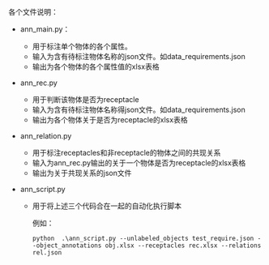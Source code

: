 

各个文件说明：

- ann_main.py：

  - 用于标注单个物体的各个属性。
  - 输入为含有待标注物体名称的json文件。如data_requirements.json
  - 输出为各个物体的各个属性值的xlsx表格

- ann_rec.py

  - 用于判断该物体是否为receptacle
  - 输入为含有待标注物体名称得json文件。如data_requirements.json
  - 输出为各个物体关于是否为receptacle的xlsx表格

- ann_relation.py

  - 用于标注receptacles和非receptacle的物体之间的共现关系
  - 输入为ann_rec.py输出的关于一个物体是否为receptacle的xlsx表格
  - 输出为关于共现关系的json文件

- ann_script.py

  - 用于将上述三个代码合在一起的自动化执行脚本

    例如：

    `python  .\ann_script.py --unlabeled_objects test_require.json --object_annotations obj.xlsx --receptacles rec.xlsx --relations rel.json`

